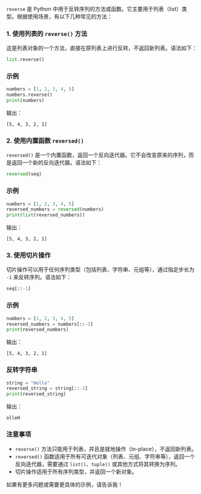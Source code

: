 `reverse` 是 Python 中用于反转序列的方法或函数。它主要用于列表（list）类型。根据使用场景，有以下几种常见的方法：

### 1. 使用列表的 `reverse()` 方法

这是列表对象的一个方法，直接在原列表上进行反转，不返回新列表。语法如下：

```python
list.reverse()
```

### 示例
```python
numbers = [1, 2, 3, 4, 5]
numbers.reverse()
print(numbers)
```
输出：
```
[5, 4, 3, 2, 1]
```

### 2. 使用内置函数 `reversed()`

`reversed()` 是一个内置函数，返回一个反向迭代器。它不会改变原来的序列，而是返回一个新的反向迭代器。语法如下：

```python
reversed(seq)
```

### 示例
```python
numbers = [1, 2, 3, 4, 5]
reversed_numbers = reversed(numbers)
print(list(reversed_numbers))
```
输出：
```
[5, 4, 3, 2, 1]
```

### 3. 使用切片操作

切片操作可以用于任何序列类型（包括列表、字符串、元组等），通过指定步长为 `-1` 来反转序列。语法如下：

```python
seq[::-1]
```

### 示例
```python
numbers = [1, 2, 3, 4, 5]
reversed_numbers = numbers[::-1]
print(reversed_numbers)
```
输出：
```
[5, 4, 3, 2, 1]
```

### 反转字符串
```python
string = "Hello"
reversed_string = string[::-1]
print(reversed_string)
```
输出：
```
olleH
```

### 注意事项
- `reverse()` 方法只能用于列表，并且是就地操作（in-place），不返回新列表。
- `reversed()` 函数适用于所有可迭代对象（列表、元组、字符串等），返回一个反向迭代器，需要通过 `list()`、`tuple()` 或其他方式将其转换为序列。
- 切片操作适用于所有序列类型，并返回一个新对象。

如果有更多问题或需要更具体的示例，请告诉我！